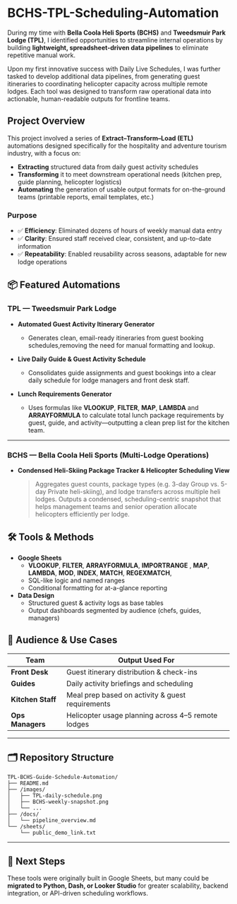 # BCHS-TPL-Scheduling-Automation
During my time with **Bella Coola Heli Sports (BCHS)** and **Tweedsmuir Park Lodge (TPL)**, I identified opportunities to streamline internal operations by building **lightweight, spreadsheet-driven data pipelines** to eliminate repetitive manual work.

Upon my first innovative success with Daily Live Schedules, I was further tasked to develop additional data pipelines, from generating guest itineraries to coordinating helicopter capacity across multiple remote lodges. Each tool was designed to transform raw operational data into actionable, human-readable outputs for frontline teams.


## Project Overview
This project involved a series of **Extract–Transform–Load (ETL)** automations designed specifically for the hospitality and adventure tourism industry, with a focus on:

- **Extracting** structured data from daily guest activity schedules  
- **Transforming** it to meet downstream operational needs (kitchen prep, guide planning, helicopter logistics)  
- **Automating** the generation of usable output formats for on-the-ground teams (printable reports, email templates, etc.)


### Purpose 
- ✅ **Efficiency**: Eliminated dozens of hours of weekly manual data entry
- ✅ **Clarity**: Ensured staff received clear, consistent, and up-to-date information
- ✅ **Repeatability**: Enabled reusability across seasons, adaptable for new lodge operations

## 📦 Featured Automations

### TPL — Tweedsmuir Park Lodge

- **Automated Guest Activity Itinerary Generator**
  - Generates clean, email-ready itineraries from guest booking schedules,removing the need for manual formatting and lookup.

- **Live Daily Guide & Guest Activity Schedule**
  - Consolidates guide assignments and guest bookings into a clear daily schedule for lodge managers and front desk staff.

- **Lunch Requirements Generator**
  - Uses formulas like **VLOOKUP**, **FILTER**, **MAP**, **LAMBDA** and **ARRAYFORMULA** to calculate total lunch package requirements by guest, guide, and activity—outputting a clean prep list for the kitchen team.

---

### BCHS — Bella Coola Heli Sports (Multi-Lodge Operations)

- **Condensed Heli-Skiing Package Tracker & Helicopter Scheduling View**
  > Aggregates guest counts, package types (e.g. 3-day Group vs. 5-day Private heli-skiing), and lodge transfers across multiple heli lodges. Outputs a condensed, scheduling-centric snapshot that helps management teams and senior operation allocate helicopters efficiently per lodge.


## 🛠️ Tools & Methods

- **Google Sheets**
  - **VLOOKUP**, **FILTER**, **ARRAYFORMULA**, **IMPORTRANGE** , **MAP**, **LAMBDA**, **MOD**, **INDEX**, **MATCH**, **REGEXMATCH**, 
  - SQL-like logic and named ranges
  - Conditional formatting for at-a-glance reporting
- **Data Design**
  - Structured guest & activity logs as base tables
  - Output dashboards segmented by audience (chefs, guides, managers)


## 👥 Audience & Use Cases

| Team             | Output Used For                                     |
|------------------|-----------------------------------------------------|
| **Front Desk**   | Guest itinerary distribution & check-ins            |
| **Guides**       | Daily activity briefings and scheduling             |
| **Kitchen Staff**| Meal prep based on activity & guest requirements    |
| **Ops Managers** | Helicopter usage planning across 4–5 remote lodges  |

---

## 🗂️ Repository Structure
```
TPL-BCHS-Guide-Schedule-Automation/
├── README.md
├── /images/
│   ├── TPL-daily-schedule.png
│   ├── BCHS-weekly-snapshot.png
│   └── ...
├── /docs/
│   └── pipeline_overview.md
└── /sheets/
    └── public_demo_link.txt
```



---

## 🌱 Next Steps

These tools were originally built in Google Sheets, but many could be **migrated to Python, Dash, or Looker Studio** for greater scalability, backend integration, or API-driven scheduling workflows.

